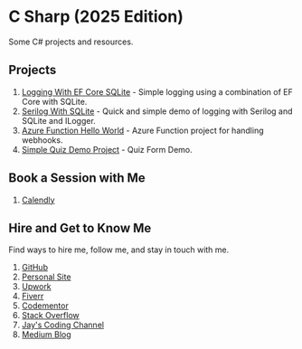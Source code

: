 # C Sharp (2025 Edition)

Some C# projects and resources.

## Projects

1. [Logging With EF Core SQLite](LoggingWithEFCoreSQLite) - Simple logging using a combination of EF Core with SQLite.
2. [Serilog With SQLite](SerilogSQLite) - Quick and simple demo of logging with Serilog and SQLite and ILogger.
3. [Azure Function Hello World](AzFunctionHWJan282025) - Azure Function project for handling webhooks.
1. [Simple Quiz Demo Project](QuizOneMar192025) - Quiz Form Demo.

## Book a Session with Me

1. [Calendly](https://calendly.com/jaycodingtutor/30min)

## Hire and Get to Know Me

Find ways to hire me, follow me, and stay in touch with me.

1. [GitHub](https://github.com/Jay-study-nildana)
2. [Personal Site](https://thechalakas.com)
3. [Upwork](https://www.upwork.com/fl/vijayasimhabr)
4. [Fiverr](https://www.fiverr.com/jay_codeguy)
5. [Codementor](https://www.codementor.io/@vijayasimhabr)
6. [Stack Overflow](https://stackoverflow.com/users/5338888/jay)
7. [Jay's Coding Channel](https://www.youtube.com/channel/UCJJVulg4J7POMdX0veuacXw/)
8. [Medium Blog](https://medium.com/@vijayasimhabr)